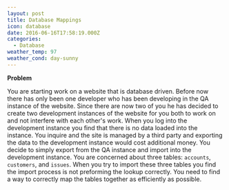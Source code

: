 ```yaml
---
layout: post
title: Database Mappings
icon: database
date: 2016-06-16T17:58:19.000Z
categories:
  - Database
weather_temp: 97
weather_cond: day-sunny
---
```

**Problem**

You are starting work on a website that is database driven. Before now there has only been one developer who has been developing in the QA instance of the website. Since there are now two of you he has decided to create two development instances of the website for you both to work on and not interfere with each other's work. When you log into the development instance you find that there is no data loaded into the instance. You inquire and the site is managed by a third party and exporting the data to the development instance would cost additional money. You decide to simply export from the QA instance and import into the development instance. You are concerned about three tables: `accounts`, `customers`, and `issues`. When you try to import these three tables you find the import process is not preforming the lookup correctly. You need to find a way to correctly map the tables together as efficiently as possible.
